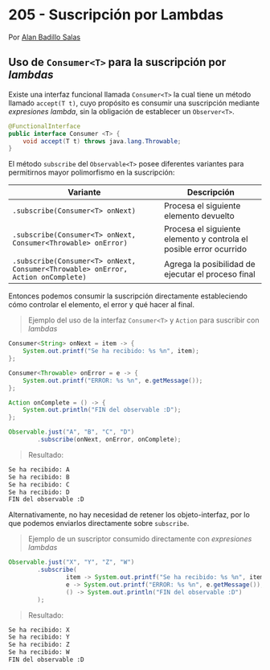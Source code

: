 # 205 - Suscripción por Lambdas

Por [Alan Badillo Salas](https://www.nomadacode.com)

## Uso de `Consumer<T>` para la suscripción por *lambdas*

Existe una interfaz funcional llamada `Consumer<T>` la cual tiene un método llamado `accept(T t)`, cuyo propósito es consumir una suscripción mediante *expresiones lambda*, sin la obligación de establecer un `Observer<T>`.

```java
@FunctionalInterface
public interface Consumer <T> {
    void accept(T t) throws java.lang.Throwable;
}
```

El método `subscribe` del `Observable<T>` posee diferentes variantes para permitirnos mayor polimorfismo en la suscripción:

Variante | Descripción
--- | ---
`.subscribe(Consumer<T> onNext)` | Procesa el siguiente elemento devuelto
`.subscribe(Consumer<T> onNext, Consumer<Throwable> onError)` | Procesa el siguiente elemento y controla el posible error ocurrido
`.subscribe(Consumer<T> onNext, Consumer<Throwable> onError, Action onComplete)` | Agrega la posibilidad de ejecutar el proceso final

Entonces podemos consumir la suscripción directamente estableciendo cómo controlar el elemento, el error y qué hacer al final.

> Ejemplo del uso de la interfaz `Consumer<T>` y `Action` para suscribir con *lambdas*

```java
Consumer<String> onNext = item -> {
    System.out.printf("Se ha recibido: %s %n", item);
};

Consumer<Throwable> onError = e -> {
    System.out.printf("ERROR: %s %n", e.getMessage());
};

Action onComplete = () -> {
    System.out.println("FIN del observable :D");
};

Observable.just("A", "B", "C", "D")
        .subscribe(onNext, onError, onComplete);
```

> Resultado:

```txt
Se ha recibido: A 
Se ha recibido: B 
Se ha recibido: C 
Se ha recibido: D 
FIN del observable :D
```

Alternativamente, no hay necesidad de retener los objeto-interfaz, por lo que podemos enviarlos directamente sobre `subscribe`.

> Ejemplo de un suscriptor consumido directamente con *expresiones lambdas*

```java
Observable.just("X", "Y", "Z", "W")
        .subscribe(
                item -> System.out.printf("Se ha recibido: %s %n", item),
                e -> System.out.printf("ERROR: %s %n", e.getMessage()),
                () -> System.out.println("FIN del observable :D")
        );
```

> Resultado:

```txt
Se ha recibido: X 
Se ha recibido: Y 
Se ha recibido: Z 
Se ha recibido: W 
FIN del observable :D
```